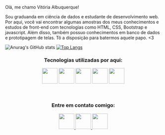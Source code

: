  Olá, me chamo Vitória Albuquerque! 
 <br>

 Sou graduanda em ciência de dados e estudante de desenvolvimento web. Por aqui, você vai encontrar algumas amostras dos meus conhecimentos e estudos de front-end com tecnologias como HTML, CSS, Bootstrap e javascript. Além disso, também possuo conhecimentos em banco de dados e prototipagem de telas. Tô a disposição para batermos aquele papo. <3
 
 ![Anurag's GitHub stats](https://github-readme-stats.vercel.app/api?username=vialbuquerquz&show_icons=true&theme=radical)
 [![Top Langs](https://github-readme-stats.vercel.app/api/top-langs/?username=vialbuquerquz&layout=compact&theme=radical)](https://github.com/anuraghazra/github-readme-stats)

 
 <h3 align=center> Tecnologias utilizadas por aqui: </h3>
 <div align=center>
   <img src="https://cdn.jsdelivr.net/gh/devicons/devicon/icons/figma/figma-original.svg" width=50px heigth:50px/>
   <img src="https://cdn.jsdelivr.net/gh/devicons/devicon/icons/html5/html5-plain-wordmark.svg" width=50px heigth:50px/>
   <img src="https://cdn.jsdelivr.net/gh/devicons/devicon/icons/css3/css3-plain-wordmark.svg" width=50px heigth:50px/>
   <img src="https://cdn.jsdelivr.net/gh/devicons/devicon/icons/javascript/javascript-original.svg" width=50px heigth:50px />      
   <img src="https://cdn.jsdelivr.net/gh/devicons/devicon/icons/trello/trello-plain.svg" width=50px heigth:50px/>
  </div>
 <br>
 <br>
 <div align=center>
  <h3> Entre em contato comigo: </h3>
   <a href="https://www.instagram.com/vi.albuquerquz/?next=%2F"> 
   <img src="https://upload.wikimedia.org/wikipedia/commons/thumb/a/a5/Instagram_icon.png/2048px-Instagram_icon.png" width=50px heigth:50px target=_blank>
   </a>
   <a href="albuquerquev1211@gmail.com"> 
   <img src="https://cdn-icons-png.flaticon.com/512/281/281769.png"  width=50px heigth:50px target=_blank>
   </a>
      <a href="https://www.linkedin.com/in/vit%C3%B3ria-albuquerque-3647b8199/"> 
   <img src="https://cdn-icons-png.flaticon.com/512/174/174857.png" width=50px heigth:50px target=_blank>
   </a>
 </div>
